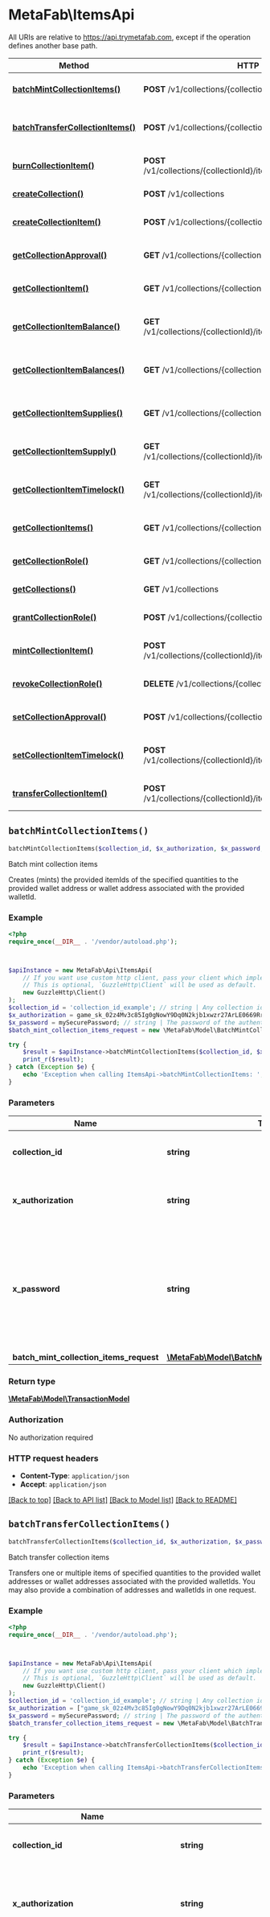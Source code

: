 # MetaFab\ItemsApi

All URIs are relative to https://api.trymetafab.com, except if the operation defines another base path.

| Method | HTTP request | Description |
| ------------- | ------------- | ------------- |
| [**batchMintCollectionItems()**](ItemsApi.md#batchMintCollectionItems) | **POST** /v1/collections/{collectionId}/batchMints | Batch mint collection items |
| [**batchTransferCollectionItems()**](ItemsApi.md#batchTransferCollectionItems) | **POST** /v1/collections/{collectionId}/batchTransfers | Batch transfer collection items |
| [**burnCollectionItem()**](ItemsApi.md#burnCollectionItem) | **POST** /v1/collections/{collectionId}/items/{collectionItemId}/burns | Burn collection item |
| [**createCollection()**](ItemsApi.md#createCollection) | **POST** /v1/collections | Create collection |
| [**createCollectionItem()**](ItemsApi.md#createCollectionItem) | **POST** /v1/collections/{collectionId}/items | Create collection item |
| [**getCollectionApproval()**](ItemsApi.md#getCollectionApproval) | **GET** /v1/collections/{collectionId}/approvals | Get collection approval |
| [**getCollectionItem()**](ItemsApi.md#getCollectionItem) | **GET** /v1/collections/{collectionId}/items/{collectionItemId} | Get collection item |
| [**getCollectionItemBalance()**](ItemsApi.md#getCollectionItemBalance) | **GET** /v1/collections/{collectionId}/items/{collectionItemId}/balances | Get collection item balance |
| [**getCollectionItemBalances()**](ItemsApi.md#getCollectionItemBalances) | **GET** /v1/collections/{collectionId}/balances | Get collection item balances |
| [**getCollectionItemSupplies()**](ItemsApi.md#getCollectionItemSupplies) | **GET** /v1/collections/{collectionId}/supplies | Get collection item supplies |
| [**getCollectionItemSupply()**](ItemsApi.md#getCollectionItemSupply) | **GET** /v1/collections/{collectionId}/items/{collectionItemId}/supplies | Get collection item supply |
| [**getCollectionItemTimelock()**](ItemsApi.md#getCollectionItemTimelock) | **GET** /v1/collections/{collectionId}/items/{collectionItemId}/timelocks | Get collection item timelock |
| [**getCollectionItems()**](ItemsApi.md#getCollectionItems) | **GET** /v1/collections/{collectionId}/items | Get collection items |
| [**getCollectionRole()**](ItemsApi.md#getCollectionRole) | **GET** /v1/collections/{collectionId}/roles | Get collection role |
| [**getCollections()**](ItemsApi.md#getCollections) | **GET** /v1/collections | Get collections |
| [**grantCollectionRole()**](ItemsApi.md#grantCollectionRole) | **POST** /v1/collections/{collectionId}/roles | Grant collection role |
| [**mintCollectionItem()**](ItemsApi.md#mintCollectionItem) | **POST** /v1/collections/{collectionId}/items/{collectionItemId}/mints | Mint collection item |
| [**revokeCollectionRole()**](ItemsApi.md#revokeCollectionRole) | **DELETE** /v1/collections/{collectionId}/roles | Revoke collection role |
| [**setCollectionApproval()**](ItemsApi.md#setCollectionApproval) | **POST** /v1/collections/{collectionId}/approvals | Set collection approval |
| [**setCollectionItemTimelock()**](ItemsApi.md#setCollectionItemTimelock) | **POST** /v1/collections/{collectionId}/items/{collectionItemId}/timelocks | Set collection item timelock |
| [**transferCollectionItem()**](ItemsApi.md#transferCollectionItem) | **POST** /v1/collections/{collectionId}/items/{collectionItemId}/transfers | Transfer collection item |


## `batchMintCollectionItems()`

```php
batchMintCollectionItems($collection_id, $x_authorization, $x_password, $batch_mint_collection_items_request): \MetaFab\Model\TransactionModel
```

Batch mint collection items

Creates (mints) the provided itemIds of the specified quantities to the provided wallet address or wallet address associated with the provided walletId.

### Example

```php
<?php
require_once(__DIR__ . '/vendor/autoload.php');



$apiInstance = new MetaFab\Api\ItemsApi(
    // If you want use custom http client, pass your client which implements `GuzzleHttp\ClientInterface`.
    // This is optional, `GuzzleHttp\Client` will be used as default.
    new GuzzleHttp\Client()
);
$collection_id = 'collection_id_example'; // string | Any collection id within the MetaFab ecosystem.
$x_authorization = game_sk_02z4Mv3c85Ig0gNowY9Dq0N2kjb1xwzr27ArLE0669RrRI6dLf822iPO26K1p1FP; // string | The `secretKey` of the authenticating game.
$x_password = mySecurePassword; // string | The password of the authenticating game. Required to decrypt and perform blockchain transactions with the game primary wallet.
$batch_mint_collection_items_request = new \MetaFab\Model\BatchMintCollectionItemsRequest(); // \MetaFab\Model\BatchMintCollectionItemsRequest

try {
    $result = $apiInstance->batchMintCollectionItems($collection_id, $x_authorization, $x_password, $batch_mint_collection_items_request);
    print_r($result);
} catch (Exception $e) {
    echo 'Exception when calling ItemsApi->batchMintCollectionItems: ', $e->getMessage(), PHP_EOL;
}
```

### Parameters

| Name | Type | Description  | Notes |
| ------------- | ------------- | ------------- | ------------- |
| **collection_id** | **string**| Any collection id within the MetaFab ecosystem. | |
| **x_authorization** | **string**| The &#x60;secretKey&#x60; of the authenticating game. | |
| **x_password** | **string**| The password of the authenticating game. Required to decrypt and perform blockchain transactions with the game primary wallet. | |
| **batch_mint_collection_items_request** | [**\MetaFab\Model\BatchMintCollectionItemsRequest**](../Model/BatchMintCollectionItemsRequest.md)|  | |

### Return type

[**\MetaFab\Model\TransactionModel**](../Model/TransactionModel.md)

### Authorization

No authorization required

### HTTP request headers

- **Content-Type**: `application/json`
- **Accept**: `application/json`

[[Back to top]](#) [[Back to API list]](../../README.md#endpoints)
[[Back to Model list]](../../README.md#models)
[[Back to README]](../../README.md)

## `batchTransferCollectionItems()`

```php
batchTransferCollectionItems($collection_id, $x_authorization, $x_password, $batch_transfer_collection_items_request): \MetaFab\Model\TransactionModel
```

Batch transfer collection items

Transfers one or multiple items of specified quantities to the provided wallet addresses or wallet addresses associated with the provided walletIds. You may also provide a combination of addresses and walletIds in one request.

### Example

```php
<?php
require_once(__DIR__ . '/vendor/autoload.php');



$apiInstance = new MetaFab\Api\ItemsApi(
    // If you want use custom http client, pass your client which implements `GuzzleHttp\ClientInterface`.
    // This is optional, `GuzzleHttp\Client` will be used as default.
    new GuzzleHttp\Client()
);
$collection_id = 'collection_id_example'; // string | Any collection id within the MetaFab ecosystem.
$x_authorization = ["game_sk_02z4Mv3c85Ig0gNowY9Dq0N2kjb1xwzr27ArLE0669RrRI6dLf822iPO26K1p1FP","player_at_02z4Mv3c85Ig0gNowY9Dq0N2kjb1xwzr27ArLE0669RrRI6dLf822iPO26K1p1FP"]; // string | The `secretKey` of a specific game or the `accessToken` of a specific player.
$x_password = mySecurePassword; // string | The password of the authenticating game or player. Required to decrypt and perform blockchain transactions with the game or player primary wallet.
$batch_transfer_collection_items_request = new \MetaFab\Model\BatchTransferCollectionItemsRequest(); // \MetaFab\Model\BatchTransferCollectionItemsRequest

try {
    $result = $apiInstance->batchTransferCollectionItems($collection_id, $x_authorization, $x_password, $batch_transfer_collection_items_request);
    print_r($result);
} catch (Exception $e) {
    echo 'Exception when calling ItemsApi->batchTransferCollectionItems: ', $e->getMessage(), PHP_EOL;
}
```

### Parameters

| Name | Type | Description  | Notes |
| ------------- | ------------- | ------------- | ------------- |
| **collection_id** | **string**| Any collection id within the MetaFab ecosystem. | |
| **x_authorization** | **string**| The &#x60;secretKey&#x60; of a specific game or the &#x60;accessToken&#x60; of a specific player. | |
| **x_password** | **string**| The password of the authenticating game or player. Required to decrypt and perform blockchain transactions with the game or player primary wallet. | |
| **batch_transfer_collection_items_request** | [**\MetaFab\Model\BatchTransferCollectionItemsRequest**](../Model/BatchTransferCollectionItemsRequest.md)|  | |

### Return type

[**\MetaFab\Model\TransactionModel**](../Model/TransactionModel.md)

### Authorization

No authorization required

### HTTP request headers

- **Content-Type**: `application/json`
- **Accept**: `application/json`

[[Back to top]](#) [[Back to API list]](../../README.md#endpoints)
[[Back to Model list]](../../README.md#models)
[[Back to README]](../../README.md)

## `burnCollectionItem()`

```php
burnCollectionItem($collection_id, $collection_item_id, $x_authorization, $x_password, $burn_collection_item_request): \MetaFab\Model\TransactionModel
```

Burn collection item

Removes (burns) the provided quantity of the collectionItemId from the authenticating game or players wallet. The quantity is permanently removed from the circulating supply of the item.

### Example

```php
<?php
require_once(__DIR__ . '/vendor/autoload.php');



$apiInstance = new MetaFab\Api\ItemsApi(
    // If you want use custom http client, pass your client which implements `GuzzleHttp\ClientInterface`.
    // This is optional, `GuzzleHttp\Client` will be used as default.
    new GuzzleHttp\Client()
);
$collection_id = 'collection_id_example'; // string | Any collection id within the MetaFab ecosystem.
$collection_item_id = 3.4; // float | Any item id for the collection. Zero, or a positive integer.
$x_authorization = ["game_sk_02z4Mv3c85Ig0gNowY9Dq0N2kjb1xwzr27ArLE0669RrRI6dLf822iPO26K1p1FP","player_at_02z4Mv3c85Ig0gNowY9Dq0N2kjb1xwzr27ArLE0669RrRI6dLf822iPO26K1p1FP"]; // string | The `secretKey` of a specific game or the `accessToken` of a specific player.
$x_password = mySecurePassword; // string | The password of the authenticating game or player. Required to decrypt and perform blockchain transactions with the game or player primary wallet.
$burn_collection_item_request = new \MetaFab\Model\BurnCollectionItemRequest(); // \MetaFab\Model\BurnCollectionItemRequest

try {
    $result = $apiInstance->burnCollectionItem($collection_id, $collection_item_id, $x_authorization, $x_password, $burn_collection_item_request);
    print_r($result);
} catch (Exception $e) {
    echo 'Exception when calling ItemsApi->burnCollectionItem: ', $e->getMessage(), PHP_EOL;
}
```

### Parameters

| Name | Type | Description  | Notes |
| ------------- | ------------- | ------------- | ------------- |
| **collection_id** | **string**| Any collection id within the MetaFab ecosystem. | |
| **collection_item_id** | **float**| Any item id for the collection. Zero, or a positive integer. | |
| **x_authorization** | **string**| The &#x60;secretKey&#x60; of a specific game or the &#x60;accessToken&#x60; of a specific player. | |
| **x_password** | **string**| The password of the authenticating game or player. Required to decrypt and perform blockchain transactions with the game or player primary wallet. | |
| **burn_collection_item_request** | [**\MetaFab\Model\BurnCollectionItemRequest**](../Model/BurnCollectionItemRequest.md)|  | |

### Return type

[**\MetaFab\Model\TransactionModel**](../Model/TransactionModel.md)

### Authorization

No authorization required

### HTTP request headers

- **Content-Type**: `application/json`
- **Accept**: `application/json`

[[Back to top]](#) [[Back to API list]](../../README.md#endpoints)
[[Back to Model list]](../../README.md#models)
[[Back to README]](../../README.md)

## `createCollection()`

```php
createCollection($x_authorization, $x_password, $create_collection_request): \MetaFab\Model\CreateCollection200Response
```

Create collection

Creates a new game item collection and deploys an extended functionality ERC1155 contract on behalf of the authenticating game's primary wallet. The deployed ERC1155 contract is preconfigured to fully support creating unique item types, item transfer timelocks, custom metadata per item, gasless transactions from player managed wallets, and much more.

### Example

```php
<?php
require_once(__DIR__ . '/vendor/autoload.php');



$apiInstance = new MetaFab\Api\ItemsApi(
    // If you want use custom http client, pass your client which implements `GuzzleHttp\ClientInterface`.
    // This is optional, `GuzzleHttp\Client` will be used as default.
    new GuzzleHttp\Client()
);
$x_authorization = game_sk_02z4Mv3c85Ig0gNowY9Dq0N2kjb1xwzr27ArLE0669RrRI6dLf822iPO26K1p1FP; // string | The `secretKey` of the authenticating game.
$x_password = mySecurePassword; // string | The password of the authenticating game. Required to decrypt and perform blockchain transactions with the game primary wallet.
$create_collection_request = new \MetaFab\Model\CreateCollectionRequest(); // \MetaFab\Model\CreateCollectionRequest

try {
    $result = $apiInstance->createCollection($x_authorization, $x_password, $create_collection_request);
    print_r($result);
} catch (Exception $e) {
    echo 'Exception when calling ItemsApi->createCollection: ', $e->getMessage(), PHP_EOL;
}
```

### Parameters

| Name | Type | Description  | Notes |
| ------------- | ------------- | ------------- | ------------- |
| **x_authorization** | **string**| The &#x60;secretKey&#x60; of the authenticating game. | |
| **x_password** | **string**| The password of the authenticating game. Required to decrypt and perform blockchain transactions with the game primary wallet. | |
| **create_collection_request** | [**\MetaFab\Model\CreateCollectionRequest**](../Model/CreateCollectionRequest.md)|  | |

### Return type

[**\MetaFab\Model\CreateCollection200Response**](../Model/CreateCollection200Response.md)

### Authorization

No authorization required

### HTTP request headers

- **Content-Type**: `application/json`
- **Accept**: `application/json`

[[Back to top]](#) [[Back to API list]](../../README.md#endpoints)
[[Back to Model list]](../../README.md#models)
[[Back to README]](../../README.md)

## `createCollectionItem()`

```php
createCollectionItem($collection_id, $x_authorization, $x_password, $create_collection_item_request): \MetaFab\Model\TransactionModel
```

Create collection item

Creates a new item type. Item type creation associates all of the relevant item data to a specific itemId. Such as item name, image, description, attributes, any arbitrary data such as 2D or 3D model resolver URLs, and more. It is recommended, but not required, that you create a new item type through this endpoint before minting any quantity of the related itemId.  Any itemId provided will have its existing item type overriden if it already exists.  Item type data is uploaded to, and resolved through IPFS for decentralized persistence.

### Example

```php
<?php
require_once(__DIR__ . '/vendor/autoload.php');



$apiInstance = new MetaFab\Api\ItemsApi(
    // If you want use custom http client, pass your client which implements `GuzzleHttp\ClientInterface`.
    // This is optional, `GuzzleHttp\Client` will be used as default.
    new GuzzleHttp\Client()
);
$collection_id = 'collection_id_example'; // string | Any collection id within the MetaFab ecosystem.
$x_authorization = game_sk_02z4Mv3c85Ig0gNowY9Dq0N2kjb1xwzr27ArLE0669RrRI6dLf822iPO26K1p1FP; // string | The `secretKey` of the authenticating game.
$x_password = mySecurePassword; // string | The password of the authenticating game. Required to decrypt and perform blockchain transactions with the game primary wallet.
$create_collection_item_request = new \MetaFab\Model\CreateCollectionItemRequest(); // \MetaFab\Model\CreateCollectionItemRequest

try {
    $result = $apiInstance->createCollectionItem($collection_id, $x_authorization, $x_password, $create_collection_item_request);
    print_r($result);
} catch (Exception $e) {
    echo 'Exception when calling ItemsApi->createCollectionItem: ', $e->getMessage(), PHP_EOL;
}
```

### Parameters

| Name | Type | Description  | Notes |
| ------------- | ------------- | ------------- | ------------- |
| **collection_id** | **string**| Any collection id within the MetaFab ecosystem. | |
| **x_authorization** | **string**| The &#x60;secretKey&#x60; of the authenticating game. | |
| **x_password** | **string**| The password of the authenticating game. Required to decrypt and perform blockchain transactions with the game primary wallet. | |
| **create_collection_item_request** | [**\MetaFab\Model\CreateCollectionItemRequest**](../Model/CreateCollectionItemRequest.md)|  | |

### Return type

[**\MetaFab\Model\TransactionModel**](../Model/TransactionModel.md)

### Authorization

No authorization required

### HTTP request headers

- **Content-Type**: `application/json`
- **Accept**: `application/json`

[[Back to top]](#) [[Back to API list]](../../README.md#endpoints)
[[Back to Model list]](../../README.md#models)
[[Back to README]](../../README.md)

## `getCollectionApproval()`

```php
getCollectionApproval($collection_id, $operator_address, $address, $wallet_id): bool
```

Get collection approval

Returns a boolean (true/false) representing if the provided operatorAddress has approval to transfer and burn items from the current collection owned by the address or address associated with the provided walletId.

### Example

```php
<?php
require_once(__DIR__ . '/vendor/autoload.php');



$apiInstance = new MetaFab\Api\ItemsApi(
    // If you want use custom http client, pass your client which implements `GuzzleHttp\ClientInterface`.
    // This is optional, `GuzzleHttp\Client` will be used as default.
    new GuzzleHttp\Client()
);
$collection_id = 'collection_id_example'; // string | Any collection id within the MetaFab ecosystem.
$operator_address = 0x39cb70F972E0EE920088AeF97Dbe5c6251a9c25D; // string | A valid EVM based address. For example, `0x39cb70F972E0EE920088AeF97Dbe5c6251a9c25D`.
$address = 0x39cb70F972E0EE920088AeF97Dbe5c6251a9c25D; // string | A valid EVM based address. For example, `0x39cb70F972E0EE920088AeF97Dbe5c6251a9c25D`.
$wallet_id = 'wallet_id_example'; // string | Any wallet id within the MetaFab ecosystem.

try {
    $result = $apiInstance->getCollectionApproval($collection_id, $operator_address, $address, $wallet_id);
    print_r($result);
} catch (Exception $e) {
    echo 'Exception when calling ItemsApi->getCollectionApproval: ', $e->getMessage(), PHP_EOL;
}
```

### Parameters

| Name | Type | Description  | Notes |
| ------------- | ------------- | ------------- | ------------- |
| **collection_id** | **string**| Any collection id within the MetaFab ecosystem. | |
| **operator_address** | **string**| A valid EVM based address. For example, &#x60;0x39cb70F972E0EE920088AeF97Dbe5c6251a9c25D&#x60;. | |
| **address** | **string**| A valid EVM based address. For example, &#x60;0x39cb70F972E0EE920088AeF97Dbe5c6251a9c25D&#x60;. | [optional] |
| **wallet_id** | **string**| Any wallet id within the MetaFab ecosystem. | [optional] |

### Return type

**bool**

### Authorization

No authorization required

### HTTP request headers

- **Content-Type**: Not defined
- **Accept**: `application/json`

[[Back to top]](#) [[Back to API list]](../../README.md#endpoints)
[[Back to Model list]](../../README.md#models)
[[Back to README]](../../README.md)

## `getCollectionItem()`

```php
getCollectionItem($collection_id, $collection_item_id): object
```

Get collection item

Returns a metadata object for the provided collectionItemId.

### Example

```php
<?php
require_once(__DIR__ . '/vendor/autoload.php');



$apiInstance = new MetaFab\Api\ItemsApi(
    // If you want use custom http client, pass your client which implements `GuzzleHttp\ClientInterface`.
    // This is optional, `GuzzleHttp\Client` will be used as default.
    new GuzzleHttp\Client()
);
$collection_id = 'collection_id_example'; // string | Any collection id within the MetaFab ecosystem.
$collection_item_id = 3.4; // float | Any item id for the collection. Zero, or a positive integer.

try {
    $result = $apiInstance->getCollectionItem($collection_id, $collection_item_id);
    print_r($result);
} catch (Exception $e) {
    echo 'Exception when calling ItemsApi->getCollectionItem: ', $e->getMessage(), PHP_EOL;
}
```

### Parameters

| Name | Type | Description  | Notes |
| ------------- | ------------- | ------------- | ------------- |
| **collection_id** | **string**| Any collection id within the MetaFab ecosystem. | |
| **collection_item_id** | **float**| Any item id for the collection. Zero, or a positive integer. | |

### Return type

**object**

### Authorization

No authorization required

### HTTP request headers

- **Content-Type**: Not defined
- **Accept**: `application/json`

[[Back to top]](#) [[Back to API list]](../../README.md#endpoints)
[[Back to Model list]](../../README.md#models)
[[Back to README]](../../README.md)

## `getCollectionItemBalance()`

```php
getCollectionItemBalance($collection_id, $collection_item_id, $address, $wallet_id): int
```

Get collection item balance

Returns the current collection item balance of the provided collectionItemId for the provided wallet address or the wallet address associated with the provided walletId.

### Example

```php
<?php
require_once(__DIR__ . '/vendor/autoload.php');



$apiInstance = new MetaFab\Api\ItemsApi(
    // If you want use custom http client, pass your client which implements `GuzzleHttp\ClientInterface`.
    // This is optional, `GuzzleHttp\Client` will be used as default.
    new GuzzleHttp\Client()
);
$collection_id = 'collection_id_example'; // string | Any collection id within the MetaFab ecosystem.
$collection_item_id = 3.4; // float | Any item id for the collection. Zero, or a positive integer.
$address = 0x39cb70F972E0EE920088AeF97Dbe5c6251a9c25D; // string | A valid EVM based address. For example, `0x39cb70F972E0EE920088AeF97Dbe5c6251a9c25D`.
$wallet_id = 'wallet_id_example'; // string | Any wallet id within the MetaFab ecosystem.

try {
    $result = $apiInstance->getCollectionItemBalance($collection_id, $collection_item_id, $address, $wallet_id);
    print_r($result);
} catch (Exception $e) {
    echo 'Exception when calling ItemsApi->getCollectionItemBalance: ', $e->getMessage(), PHP_EOL;
}
```

### Parameters

| Name | Type | Description  | Notes |
| ------------- | ------------- | ------------- | ------------- |
| **collection_id** | **string**| Any collection id within the MetaFab ecosystem. | |
| **collection_item_id** | **float**| Any item id for the collection. Zero, or a positive integer. | |
| **address** | **string**| A valid EVM based address. For example, &#x60;0x39cb70F972E0EE920088AeF97Dbe5c6251a9c25D&#x60;. | [optional] |
| **wallet_id** | **string**| Any wallet id within the MetaFab ecosystem. | [optional] |

### Return type

**int**

### Authorization

No authorization required

### HTTP request headers

- **Content-Type**: Not defined
- **Accept**: `application/json`

[[Back to top]](#) [[Back to API list]](../../README.md#endpoints)
[[Back to Model list]](../../README.md#models)
[[Back to README]](../../README.md)

## `getCollectionItemBalances()`

```php
getCollectionItemBalances($collection_id, $address, $wallet_id): array<string,int>
```

Get collection item balances

Returns the current collection item balances of all collection items for the provided wallet address or the wallet address associated with the provided walletId.

### Example

```php
<?php
require_once(__DIR__ . '/vendor/autoload.php');



$apiInstance = new MetaFab\Api\ItemsApi(
    // If you want use custom http client, pass your client which implements `GuzzleHttp\ClientInterface`.
    // This is optional, `GuzzleHttp\Client` will be used as default.
    new GuzzleHttp\Client()
);
$collection_id = 'collection_id_example'; // string | Any collection id within the MetaFab ecosystem.
$address = 0x39cb70F972E0EE920088AeF97Dbe5c6251a9c25D; // string | A valid EVM based address. For example, `0x39cb70F972E0EE920088AeF97Dbe5c6251a9c25D`.
$wallet_id = 'wallet_id_example'; // string | Any wallet id within the MetaFab ecosystem.

try {
    $result = $apiInstance->getCollectionItemBalances($collection_id, $address, $wallet_id);
    print_r($result);
} catch (Exception $e) {
    echo 'Exception when calling ItemsApi->getCollectionItemBalances: ', $e->getMessage(), PHP_EOL;
}
```

### Parameters

| Name | Type | Description  | Notes |
| ------------- | ------------- | ------------- | ------------- |
| **collection_id** | **string**| Any collection id within the MetaFab ecosystem. | |
| **address** | **string**| A valid EVM based address. For example, &#x60;0x39cb70F972E0EE920088AeF97Dbe5c6251a9c25D&#x60;. | [optional] |
| **wallet_id** | **string**| Any wallet id within the MetaFab ecosystem. | [optional] |

### Return type

**array<string,int>**

### Authorization

No authorization required

### HTTP request headers

- **Content-Type**: Not defined
- **Accept**: `application/json`

[[Back to top]](#) [[Back to API list]](../../README.md#endpoints)
[[Back to Model list]](../../README.md#models)
[[Back to README]](../../README.md)

## `getCollectionItemSupplies()`

```php
getCollectionItemSupplies($collection_id): array<string,int>
```

Get collection item supplies

Returns the currency circulating supply of all collection items.

### Example

```php
<?php
require_once(__DIR__ . '/vendor/autoload.php');



$apiInstance = new MetaFab\Api\ItemsApi(
    // If you want use custom http client, pass your client which implements `GuzzleHttp\ClientInterface`.
    // This is optional, `GuzzleHttp\Client` will be used as default.
    new GuzzleHttp\Client()
);
$collection_id = 'collection_id_example'; // string | Any collection id within the MetaFab ecosystem.

try {
    $result = $apiInstance->getCollectionItemSupplies($collection_id);
    print_r($result);
} catch (Exception $e) {
    echo 'Exception when calling ItemsApi->getCollectionItemSupplies: ', $e->getMessage(), PHP_EOL;
}
```

### Parameters

| Name | Type | Description  | Notes |
| ------------- | ------------- | ------------- | ------------- |
| **collection_id** | **string**| Any collection id within the MetaFab ecosystem. | |

### Return type

**array<string,int>**

### Authorization

No authorization required

### HTTP request headers

- **Content-Type**: Not defined
- **Accept**: `application/json`

[[Back to top]](#) [[Back to API list]](../../README.md#endpoints)
[[Back to Model list]](../../README.md#models)
[[Back to README]](../../README.md)

## `getCollectionItemSupply()`

```php
getCollectionItemSupply($collection_id, $collection_item_id, $address, $wallet_id): int
```

Get collection item supply

Returns the current circulating supply of the provided collectionItemId.

### Example

```php
<?php
require_once(__DIR__ . '/vendor/autoload.php');



$apiInstance = new MetaFab\Api\ItemsApi(
    // If you want use custom http client, pass your client which implements `GuzzleHttp\ClientInterface`.
    // This is optional, `GuzzleHttp\Client` will be used as default.
    new GuzzleHttp\Client()
);
$collection_id = 'collection_id_example'; // string | Any collection id within the MetaFab ecosystem.
$collection_item_id = 3.4; // float | Any item id for the collection. Zero, or a positive integer.
$address = 0x39cb70F972E0EE920088AeF97Dbe5c6251a9c25D; // string | A valid EVM based address. For example, `0x39cb70F972E0EE920088AeF97Dbe5c6251a9c25D`.
$wallet_id = 'wallet_id_example'; // string | Any wallet id within the MetaFab ecosystem.

try {
    $result = $apiInstance->getCollectionItemSupply($collection_id, $collection_item_id, $address, $wallet_id);
    print_r($result);
} catch (Exception $e) {
    echo 'Exception when calling ItemsApi->getCollectionItemSupply: ', $e->getMessage(), PHP_EOL;
}
```

### Parameters

| Name | Type | Description  | Notes |
| ------------- | ------------- | ------------- | ------------- |
| **collection_id** | **string**| Any collection id within the MetaFab ecosystem. | |
| **collection_item_id** | **float**| Any item id for the collection. Zero, or a positive integer. | |
| **address** | **string**| A valid EVM based address. For example, &#x60;0x39cb70F972E0EE920088AeF97Dbe5c6251a9c25D&#x60;. | [optional] |
| **wallet_id** | **string**| Any wallet id within the MetaFab ecosystem. | [optional] |

### Return type

**int**

### Authorization

No authorization required

### HTTP request headers

- **Content-Type**: Not defined
- **Accept**: `application/json`

[[Back to top]](#) [[Back to API list]](../../README.md#endpoints)
[[Back to Model list]](../../README.md#models)
[[Back to README]](../../README.md)

## `getCollectionItemTimelock()`

```php
getCollectionItemTimelock($collection_id, $collection_item_id): int
```

Get collection item timelock

Returns a timestamp (in seconds) for when the provided collectionItemId's transfer timelock expires. A value of 0 means the provided collectionItemId does not have a timelock set. Timelocks prevent items of a specific collectionItemId from being transferred until the set timelock timestamp has been surpassed.

### Example

```php
<?php
require_once(__DIR__ . '/vendor/autoload.php');



$apiInstance = new MetaFab\Api\ItemsApi(
    // If you want use custom http client, pass your client which implements `GuzzleHttp\ClientInterface`.
    // This is optional, `GuzzleHttp\Client` will be used as default.
    new GuzzleHttp\Client()
);
$collection_id = 'collection_id_example'; // string | Any collection id within the MetaFab ecosystem.
$collection_item_id = 3.4; // float | Any item id for the collection. Zero, or a positive integer.

try {
    $result = $apiInstance->getCollectionItemTimelock($collection_id, $collection_item_id);
    print_r($result);
} catch (Exception $e) {
    echo 'Exception when calling ItemsApi->getCollectionItemTimelock: ', $e->getMessage(), PHP_EOL;
}
```

### Parameters

| Name | Type | Description  | Notes |
| ------------- | ------------- | ------------- | ------------- |
| **collection_id** | **string**| Any collection id within the MetaFab ecosystem. | |
| **collection_item_id** | **float**| Any item id for the collection. Zero, or a positive integer. | |

### Return type

**int**

### Authorization

No authorization required

### HTTP request headers

- **Content-Type**: Not defined
- **Accept**: `application/json`

[[Back to top]](#) [[Back to API list]](../../README.md#endpoints)
[[Back to Model list]](../../README.md#models)
[[Back to README]](../../README.md)

## `getCollectionItems()`

```php
getCollectionItems($collection_id): object[]
```

Get collection items

Returns all collection items as an array of metadata objects.

### Example

```php
<?php
require_once(__DIR__ . '/vendor/autoload.php');



$apiInstance = new MetaFab\Api\ItemsApi(
    // If you want use custom http client, pass your client which implements `GuzzleHttp\ClientInterface`.
    // This is optional, `GuzzleHttp\Client` will be used as default.
    new GuzzleHttp\Client()
);
$collection_id = 'collection_id_example'; // string | Any collection id within the MetaFab ecosystem.

try {
    $result = $apiInstance->getCollectionItems($collection_id);
    print_r($result);
} catch (Exception $e) {
    echo 'Exception when calling ItemsApi->getCollectionItems: ', $e->getMessage(), PHP_EOL;
}
```

### Parameters

| Name | Type | Description  | Notes |
| ------------- | ------------- | ------------- | ------------- |
| **collection_id** | **string**| Any collection id within the MetaFab ecosystem. | |

### Return type

**object[]**

### Authorization

No authorization required

### HTTP request headers

- **Content-Type**: Not defined
- **Accept**: `application/json`

[[Back to top]](#) [[Back to API list]](../../README.md#endpoints)
[[Back to Model list]](../../README.md#models)
[[Back to README]](../../README.md)

## `getCollectionRole()`

```php
getCollectionRole($collection_id, $role, $address, $wallet_id): bool
```

Get collection role

Returns a boolean (true/false) representing if the provided role for this collection has been granted to the provided address or address associated with the provided walletId.

### Example

```php
<?php
require_once(__DIR__ . '/vendor/autoload.php');



$apiInstance = new MetaFab\Api\ItemsApi(
    // If you want use custom http client, pass your client which implements `GuzzleHttp\ClientInterface`.
    // This is optional, `GuzzleHttp\Client` will be used as default.
    new GuzzleHttp\Client()
);
$collection_id = 'collection_id_example'; // string | Any collection id within the MetaFab ecosystem.
$role = minter; // string | A valid MetaFab role or bytes string representing a role, such as `0xc9eb32e43bf5ecbceacf00b32281dfc5d6d700a0db676ea26ccf938a385ac3b7`
$address = 0x39cb70F972E0EE920088AeF97Dbe5c6251a9c25D; // string | A valid EVM based address. For example, `0x39cb70F972E0EE920088AeF97Dbe5c6251a9c25D`.
$wallet_id = 'wallet_id_example'; // string | Any wallet id within the MetaFab ecosystem.

try {
    $result = $apiInstance->getCollectionRole($collection_id, $role, $address, $wallet_id);
    print_r($result);
} catch (Exception $e) {
    echo 'Exception when calling ItemsApi->getCollectionRole: ', $e->getMessage(), PHP_EOL;
}
```

### Parameters

| Name | Type | Description  | Notes |
| ------------- | ------------- | ------------- | ------------- |
| **collection_id** | **string**| Any collection id within the MetaFab ecosystem. | |
| **role** | **string**| A valid MetaFab role or bytes string representing a role, such as &#x60;0xc9eb32e43bf5ecbceacf00b32281dfc5d6d700a0db676ea26ccf938a385ac3b7&#x60; | |
| **address** | **string**| A valid EVM based address. For example, &#x60;0x39cb70F972E0EE920088AeF97Dbe5c6251a9c25D&#x60;. | [optional] |
| **wallet_id** | **string**| Any wallet id within the MetaFab ecosystem. | [optional] |

### Return type

**bool**

### Authorization

No authorization required

### HTTP request headers

- **Content-Type**: Not defined
- **Accept**: `application/json`

[[Back to top]](#) [[Back to API list]](../../README.md#endpoints)
[[Back to Model list]](../../README.md#models)
[[Back to README]](../../README.md)

## `getCollections()`

```php
getCollections($x_game_key): \MetaFab\Model\GetCollections200ResponseInner[]
```

Get collections

Returns an array of active item collections for the game associated with the provided `X-Game-Key`.

### Example

```php
<?php
require_once(__DIR__ . '/vendor/autoload.php');



$apiInstance = new MetaFab\Api\ItemsApi(
    // If you want use custom http client, pass your client which implements `GuzzleHttp\ClientInterface`.
    // This is optional, `GuzzleHttp\Client` will be used as default.
    new GuzzleHttp\Client()
);
$x_game_key = game_pk_4SOqpDi8pQdnQgfCOBW29qR8YmwOhxVPz5iHoMgUEJLDdPXgwLuHqZf8ewo2GajZ; // string | The `publishedKey` of a specific game. This can be shared or included in game clients, websites, etc.

try {
    $result = $apiInstance->getCollections($x_game_key);
    print_r($result);
} catch (Exception $e) {
    echo 'Exception when calling ItemsApi->getCollections: ', $e->getMessage(), PHP_EOL;
}
```

### Parameters

| Name | Type | Description  | Notes |
| ------------- | ------------- | ------------- | ------------- |
| **x_game_key** | **string**| The &#x60;publishedKey&#x60; of a specific game. This can be shared or included in game clients, websites, etc. | |

### Return type

[**\MetaFab\Model\GetCollections200ResponseInner[]**](../Model/GetCollections200ResponseInner.md)

### Authorization

No authorization required

### HTTP request headers

- **Content-Type**: Not defined
- **Accept**: `application/json`

[[Back to top]](#) [[Back to API list]](../../README.md#endpoints)
[[Back to Model list]](../../README.md#models)
[[Back to README]](../../README.md)

## `grantCollectionRole()`

```php
grantCollectionRole($collection_id, $x_authorization, $x_password, $grant_collection_role_request): \MetaFab\Model\TransactionModel
```

Grant collection role

Grants the provided role for the collection to the provided address or address associated with the provided walletId. Granted roles give different types of authority on behalf of the collection for specific players, addresses, or contracts to perform different types of permissioned collection operations.

### Example

```php
<?php
require_once(__DIR__ . '/vendor/autoload.php');



$apiInstance = new MetaFab\Api\ItemsApi(
    // If you want use custom http client, pass your client which implements `GuzzleHttp\ClientInterface`.
    // This is optional, `GuzzleHttp\Client` will be used as default.
    new GuzzleHttp\Client()
);
$collection_id = 'collection_id_example'; // string | Any collection id within the MetaFab ecosystem.
$x_authorization = ["game_sk_02z4Mv3c85Ig0gNowY9Dq0N2kjb1xwzr27ArLE0669RrRI6dLf822iPO26K1p1FP","player_at_02z4Mv3c85Ig0gNowY9Dq0N2kjb1xwzr27ArLE0669RrRI6dLf822iPO26K1p1FP"]; // string | The `secretKey` of a specific game or the `accessToken` of a specific player.
$x_password = mySecurePassword; // string | The password of the authenticating game or player. Required to decrypt and perform blockchain transactions with the game or player primary wallet.
$grant_collection_role_request = new \MetaFab\Model\GrantCollectionRoleRequest(); // \MetaFab\Model\GrantCollectionRoleRequest

try {
    $result = $apiInstance->grantCollectionRole($collection_id, $x_authorization, $x_password, $grant_collection_role_request);
    print_r($result);
} catch (Exception $e) {
    echo 'Exception when calling ItemsApi->grantCollectionRole: ', $e->getMessage(), PHP_EOL;
}
```

### Parameters

| Name | Type | Description  | Notes |
| ------------- | ------------- | ------------- | ------------- |
| **collection_id** | **string**| Any collection id within the MetaFab ecosystem. | |
| **x_authorization** | **string**| The &#x60;secretKey&#x60; of a specific game or the &#x60;accessToken&#x60; of a specific player. | |
| **x_password** | **string**| The password of the authenticating game or player. Required to decrypt and perform blockchain transactions with the game or player primary wallet. | |
| **grant_collection_role_request** | [**\MetaFab\Model\GrantCollectionRoleRequest**](../Model/GrantCollectionRoleRequest.md)|  | |

### Return type

[**\MetaFab\Model\TransactionModel**](../Model/TransactionModel.md)

### Authorization

No authorization required

### HTTP request headers

- **Content-Type**: `application/json`
- **Accept**: `application/json`

[[Back to top]](#) [[Back to API list]](../../README.md#endpoints)
[[Back to Model list]](../../README.md#models)
[[Back to README]](../../README.md)

## `mintCollectionItem()`

```php
mintCollectionItem($collection_id, $collection_item_id, $x_authorization, $x_password, $mint_collection_item_request): \MetaFab\Model\TransactionModel
```

Mint collection item

Creates (mints) the specified quantity of the provided collectionItemId to the provided wallet address or wallet address associated with the provided walletId.

### Example

```php
<?php
require_once(__DIR__ . '/vendor/autoload.php');



$apiInstance = new MetaFab\Api\ItemsApi(
    // If you want use custom http client, pass your client which implements `GuzzleHttp\ClientInterface`.
    // This is optional, `GuzzleHttp\Client` will be used as default.
    new GuzzleHttp\Client()
);
$collection_id = 'collection_id_example'; // string | Any collection id within the MetaFab ecosystem.
$collection_item_id = 3.4; // float | Any item id for the collection. Zero, or a positive integer.
$x_authorization = game_sk_02z4Mv3c85Ig0gNowY9Dq0N2kjb1xwzr27ArLE0669RrRI6dLf822iPO26K1p1FP; // string | The `secretKey` of the authenticating game.
$x_password = mySecurePassword; // string | The password of the authenticating game. Required to decrypt and perform blockchain transactions with the game primary wallet.
$mint_collection_item_request = new \MetaFab\Model\MintCollectionItemRequest(); // \MetaFab\Model\MintCollectionItemRequest

try {
    $result = $apiInstance->mintCollectionItem($collection_id, $collection_item_id, $x_authorization, $x_password, $mint_collection_item_request);
    print_r($result);
} catch (Exception $e) {
    echo 'Exception when calling ItemsApi->mintCollectionItem: ', $e->getMessage(), PHP_EOL;
}
```

### Parameters

| Name | Type | Description  | Notes |
| ------------- | ------------- | ------------- | ------------- |
| **collection_id** | **string**| Any collection id within the MetaFab ecosystem. | |
| **collection_item_id** | **float**| Any item id for the collection. Zero, or a positive integer. | |
| **x_authorization** | **string**| The &#x60;secretKey&#x60; of the authenticating game. | |
| **x_password** | **string**| The password of the authenticating game. Required to decrypt and perform blockchain transactions with the game primary wallet. | |
| **mint_collection_item_request** | [**\MetaFab\Model\MintCollectionItemRequest**](../Model/MintCollectionItemRequest.md)|  | |

### Return type

[**\MetaFab\Model\TransactionModel**](../Model/TransactionModel.md)

### Authorization

No authorization required

### HTTP request headers

- **Content-Type**: `application/json`
- **Accept**: `application/json`

[[Back to top]](#) [[Back to API list]](../../README.md#endpoints)
[[Back to Model list]](../../README.md#models)
[[Back to README]](../../README.md)

## `revokeCollectionRole()`

```php
revokeCollectionRole($collection_id, $x_authorization, $x_password, $revoke_collection_role_request): \MetaFab\Model\TransactionModel
```

Revoke collection role

Revokes the provided role for the collection to the provided address or address associated with the provided walletId.

### Example

```php
<?php
require_once(__DIR__ . '/vendor/autoload.php');



$apiInstance = new MetaFab\Api\ItemsApi(
    // If you want use custom http client, pass your client which implements `GuzzleHttp\ClientInterface`.
    // This is optional, `GuzzleHttp\Client` will be used as default.
    new GuzzleHttp\Client()
);
$collection_id = 'collection_id_example'; // string | Any collection id within the MetaFab ecosystem.
$x_authorization = ["game_sk_02z4Mv3c85Ig0gNowY9Dq0N2kjb1xwzr27ArLE0669RrRI6dLf822iPO26K1p1FP","player_at_02z4Mv3c85Ig0gNowY9Dq0N2kjb1xwzr27ArLE0669RrRI6dLf822iPO26K1p1FP"]; // string | The `secretKey` of a specific game or the `accessToken` of a specific player.
$x_password = mySecurePassword; // string | The password of the authenticating game or player. Required to decrypt and perform blockchain transactions with the game or player primary wallet.
$revoke_collection_role_request = new \MetaFab\Model\RevokeCollectionRoleRequest(); // \MetaFab\Model\RevokeCollectionRoleRequest

try {
    $result = $apiInstance->revokeCollectionRole($collection_id, $x_authorization, $x_password, $revoke_collection_role_request);
    print_r($result);
} catch (Exception $e) {
    echo 'Exception when calling ItemsApi->revokeCollectionRole: ', $e->getMessage(), PHP_EOL;
}
```

### Parameters

| Name | Type | Description  | Notes |
| ------------- | ------------- | ------------- | ------------- |
| **collection_id** | **string**| Any collection id within the MetaFab ecosystem. | |
| **x_authorization** | **string**| The &#x60;secretKey&#x60; of a specific game or the &#x60;accessToken&#x60; of a specific player. | |
| **x_password** | **string**| The password of the authenticating game or player. Required to decrypt and perform blockchain transactions with the game or player primary wallet. | |
| **revoke_collection_role_request** | [**\MetaFab\Model\RevokeCollectionRoleRequest**](../Model/RevokeCollectionRoleRequest.md)|  | |

### Return type

[**\MetaFab\Model\TransactionModel**](../Model/TransactionModel.md)

### Authorization

No authorization required

### HTTP request headers

- **Content-Type**: `application/json`
- **Accept**: `application/json`

[[Back to top]](#) [[Back to API list]](../../README.md#endpoints)
[[Back to Model list]](../../README.md#models)
[[Back to README]](../../README.md)

## `setCollectionApproval()`

```php
setCollectionApproval($collection_id, $x_authorization, $x_password, $set_collection_approval_request): \MetaFab\Model\TransactionModel
```

Set collection approval

Sets approval for the provided address or wallet address associated with the provided walletId to operate on behalf of the authenticating game or player's owned items for this collection. Setting an approved value of `true` allows the provided address or address associated with the provided walletId to transfer and burn items from this collection on behalf of the authenticated game or player's wallet address.

### Example

```php
<?php
require_once(__DIR__ . '/vendor/autoload.php');



$apiInstance = new MetaFab\Api\ItemsApi(
    // If you want use custom http client, pass your client which implements `GuzzleHttp\ClientInterface`.
    // This is optional, `GuzzleHttp\Client` will be used as default.
    new GuzzleHttp\Client()
);
$collection_id = 'collection_id_example'; // string | Any collection id within the MetaFab ecosystem.
$x_authorization = ["game_sk_02z4Mv3c85Ig0gNowY9Dq0N2kjb1xwzr27ArLE0669RrRI6dLf822iPO26K1p1FP","player_at_02z4Mv3c85Ig0gNowY9Dq0N2kjb1xwzr27ArLE0669RrRI6dLf822iPO26K1p1FP"]; // string | The `secretKey` of a specific game or the `accessToken` of a specific player.
$x_password = mySecurePassword; // string | The password of the authenticating game or player. Required to decrypt and perform blockchain transactions with the game or player primary wallet.
$set_collection_approval_request = new \MetaFab\Model\SetCollectionApprovalRequest(); // \MetaFab\Model\SetCollectionApprovalRequest

try {
    $result = $apiInstance->setCollectionApproval($collection_id, $x_authorization, $x_password, $set_collection_approval_request);
    print_r($result);
} catch (Exception $e) {
    echo 'Exception when calling ItemsApi->setCollectionApproval: ', $e->getMessage(), PHP_EOL;
}
```

### Parameters

| Name | Type | Description  | Notes |
| ------------- | ------------- | ------------- | ------------- |
| **collection_id** | **string**| Any collection id within the MetaFab ecosystem. | |
| **x_authorization** | **string**| The &#x60;secretKey&#x60; of a specific game or the &#x60;accessToken&#x60; of a specific player. | |
| **x_password** | **string**| The password of the authenticating game or player. Required to decrypt and perform blockchain transactions with the game or player primary wallet. | |
| **set_collection_approval_request** | [**\MetaFab\Model\SetCollectionApprovalRequest**](../Model/SetCollectionApprovalRequest.md)|  | |

### Return type

[**\MetaFab\Model\TransactionModel**](../Model/TransactionModel.md)

### Authorization

No authorization required

### HTTP request headers

- **Content-Type**: `application/json`
- **Accept**: `application/json`

[[Back to top]](#) [[Back to API list]](../../README.md#endpoints)
[[Back to Model list]](../../README.md#models)
[[Back to README]](../../README.md)

## `setCollectionItemTimelock()`

```php
setCollectionItemTimelock($collection_id, $collection_item_id, $x_authorization, $x_password, $set_collection_item_timelock_request): \MetaFab\Model\TransactionModel
```

Set collection item timelock

Sets the item timelock for the provided collection itemId. The timelock is a unix timestamp (in seconds) that defines a period in time of when an item may be transferred by players. Until the timelock timestamp has passed, the itemId for the given timelock may not be transferred, sold, traded, etc. A timelock of 0 (default) means that there is no timelock set on the itemId and it can be freely transferred, traded, etc.

### Example

```php
<?php
require_once(__DIR__ . '/vendor/autoload.php');



$apiInstance = new MetaFab\Api\ItemsApi(
    // If you want use custom http client, pass your client which implements `GuzzleHttp\ClientInterface`.
    // This is optional, `GuzzleHttp\Client` will be used as default.
    new GuzzleHttp\Client()
);
$collection_id = 'collection_id_example'; // string | Any collection id within the MetaFab ecosystem.
$collection_item_id = 3.4; // float | Any item id for the collection. Zero, or a positive integer.
$x_authorization = game_sk_02z4Mv3c85Ig0gNowY9Dq0N2kjb1xwzr27ArLE0669RrRI6dLf822iPO26K1p1FP; // string | The `secretKey` of the authenticating game.
$x_password = mySecurePassword; // string | The password of the authenticating game. Required to decrypt and perform blockchain transactions with the game primary wallet.
$set_collection_item_timelock_request = new \MetaFab\Model\SetCollectionItemTimelockRequest(); // \MetaFab\Model\SetCollectionItemTimelockRequest

try {
    $result = $apiInstance->setCollectionItemTimelock($collection_id, $collection_item_id, $x_authorization, $x_password, $set_collection_item_timelock_request);
    print_r($result);
} catch (Exception $e) {
    echo 'Exception when calling ItemsApi->setCollectionItemTimelock: ', $e->getMessage(), PHP_EOL;
}
```

### Parameters

| Name | Type | Description  | Notes |
| ------------- | ------------- | ------------- | ------------- |
| **collection_id** | **string**| Any collection id within the MetaFab ecosystem. | |
| **collection_item_id** | **float**| Any item id for the collection. Zero, or a positive integer. | |
| **x_authorization** | **string**| The &#x60;secretKey&#x60; of the authenticating game. | |
| **x_password** | **string**| The password of the authenticating game. Required to decrypt and perform blockchain transactions with the game primary wallet. | |
| **set_collection_item_timelock_request** | [**\MetaFab\Model\SetCollectionItemTimelockRequest**](../Model/SetCollectionItemTimelockRequest.md)|  | |

### Return type

[**\MetaFab\Model\TransactionModel**](../Model/TransactionModel.md)

### Authorization

No authorization required

### HTTP request headers

- **Content-Type**: `application/json`
- **Accept**: `application/json`

[[Back to top]](#) [[Back to API list]](../../README.md#endpoints)
[[Back to Model list]](../../README.md#models)
[[Back to README]](../../README.md)

## `transferCollectionItem()`

```php
transferCollectionItem($collection_id, $collection_item_id, $x_authorization, $x_password, $transfer_collection_item_request): \MetaFab\Model\TransactionModel
```

Transfer collection item

Transfers specified quantity of itemId to the provided wallet address or wallet address associated with the provided walletId.

### Example

```php
<?php
require_once(__DIR__ . '/vendor/autoload.php');



$apiInstance = new MetaFab\Api\ItemsApi(
    // If you want use custom http client, pass your client which implements `GuzzleHttp\ClientInterface`.
    // This is optional, `GuzzleHttp\Client` will be used as default.
    new GuzzleHttp\Client()
);
$collection_id = 'collection_id_example'; // string | Any collection id within the MetaFab ecosystem.
$collection_item_id = 3.4; // float | Any item id for the collection. Zero, or a positive integer.
$x_authorization = ["game_sk_02z4Mv3c85Ig0gNowY9Dq0N2kjb1xwzr27ArLE0669RrRI6dLf822iPO26K1p1FP","player_at_02z4Mv3c85Ig0gNowY9Dq0N2kjb1xwzr27ArLE0669RrRI6dLf822iPO26K1p1FP"]; // string | The `secretKey` of a specific game or the `accessToken` of a specific player.
$x_password = mySecurePassword; // string | The password of the authenticating game or player. Required to decrypt and perform blockchain transactions with the game or player primary wallet.
$transfer_collection_item_request = new \MetaFab\Model\TransferCollectionItemRequest(); // \MetaFab\Model\TransferCollectionItemRequest

try {
    $result = $apiInstance->transferCollectionItem($collection_id, $collection_item_id, $x_authorization, $x_password, $transfer_collection_item_request);
    print_r($result);
} catch (Exception $e) {
    echo 'Exception when calling ItemsApi->transferCollectionItem: ', $e->getMessage(), PHP_EOL;
}
```

### Parameters

| Name | Type | Description  | Notes |
| ------------- | ------------- | ------------- | ------------- |
| **collection_id** | **string**| Any collection id within the MetaFab ecosystem. | |
| **collection_item_id** | **float**| Any item id for the collection. Zero, or a positive integer. | |
| **x_authorization** | **string**| The &#x60;secretKey&#x60; of a specific game or the &#x60;accessToken&#x60; of a specific player. | |
| **x_password** | **string**| The password of the authenticating game or player. Required to decrypt and perform blockchain transactions with the game or player primary wallet. | |
| **transfer_collection_item_request** | [**\MetaFab\Model\TransferCollectionItemRequest**](../Model/TransferCollectionItemRequest.md)|  | |

### Return type

[**\MetaFab\Model\TransactionModel**](../Model/TransactionModel.md)

### Authorization

No authorization required

### HTTP request headers

- **Content-Type**: `application/json`
- **Accept**: `application/json`

[[Back to top]](#) [[Back to API list]](../../README.md#endpoints)
[[Back to Model list]](../../README.md#models)
[[Back to README]](../../README.md)
